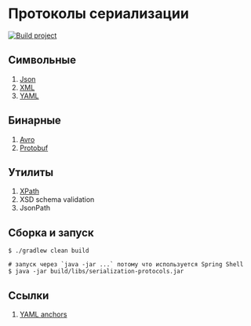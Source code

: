 # Протоколы сериализации

[![Build project](https://github.com/Romanow/serialization-protocols/actions/workflows/build.yml/badge.svg?branch=master)](https://github.com/Romanow/serialization-protocols/actions/workflows/build.yml)

## Символьные

1. [Json](src/main/java/ru/romanow/serialization/services/JsonSerializer.kt)
2. [XML](src/main/java/ru/romanow/serialization/services/XmlSerializer.kt)
3. [YAML](src/main/java/ru/romanow/serialization/services/YamlSerializer.kt)

## Бинарные

1. [Avro](src/main/java/ru/romanow/serialization/services/AvroService.kt)
2. [Protobuf](src/main/java/ru/romanow/serialization/services/ProtobufService.kt)

## Утилиты

1. [XPath](src/main/java/ru/romanow/serialization/services/XPathService.kt)
2. XSD schema validation
3. JsonPath

## Сборка и запуск

```shell
$ ./gradlew clean build

# запуск через `java -jar ...` потому что используется Spring Shell 
$ java -jar build/libs/serialization-protocols.jar
```

## Ссылки

1. [YAML anchors](https://support.atlassian.com/bitbucket-cloud/docs/yaml-anchors/)